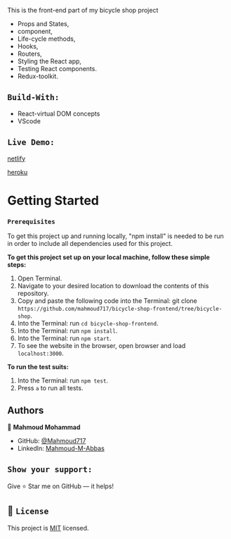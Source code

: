 This is the front-end part of my bicycle shop project

- Props and States,
- component,
- Life-cycle methods,
- Hooks,
- Routers,
- Styling the React app,
- Testing React components.
- Redux-toolkit.

## `Build-With:`

- React-virtual DOM concepts
- VScode

## `Live Demo:`

[netlify](<https://bicycly.netlify.app/>)

[heroku](<https://bicycly-v2.herokuapp.com/>)


# Getting Started

### `Prerequisites`

To get this project up and running locally, "npm install" is needed to be run in order to include all dependencies used for this project.

**To get this project set up on your local machine, follow these simple steps:**

1. Open Terminal.
2. Navigate to your desired location to download the contents of this repository.
3. Copy and paste the following code into the Terminal: git clone `https://github.com/mahmoud717/bicycle-shop-frontend/tree/bicycle-shop`.
4. Into the Terminal: run `cd bicycle-shop-frontend`.
5. Into the Terminal: run `npm install`.
6. Into the Terminal: run `npm start`.
7. To see the website in the browser, open browser and load `localhost:3000`.

**To run the test suits:**

1. Into the Terminal: run `npm test`.
2. Press `a` to run all tests.

## Authors

👤 **Mahmoud Mohammad**

- GitHub: [@Mahmoud717](https://github.com/mahmoud717)
- LinkedIn: [Mahmoud-M-Abbas](https://linkedin.com/in/Mahmoud-m-abbas)

## `Show your support:`

Give ⭐ Star me on GitHub — it helps!

## 📝 `License`

This project is [MIT](lic.url) licensed.
